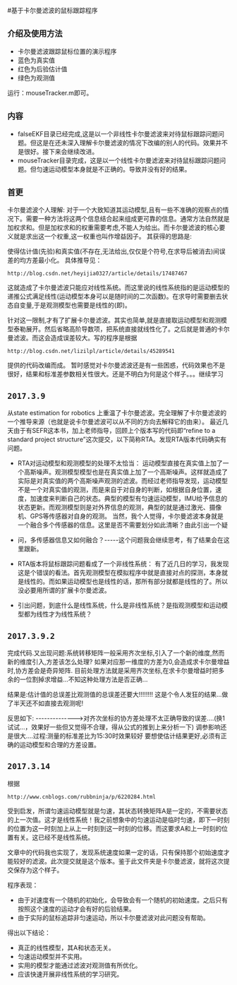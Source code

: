 #基于卡尔曼滤波的鼠标跟踪程序

`介绍及使用方法`
------------
* 卡尔曼滤波跟踪鼠标位置的演示程序
* 蓝色为真实值
* 红色为后验估计值
* 绿色为观测值

运行：mouseTracker.m即可。

`内容`
------------
* falseEKF目录已经完成,这是以一个非线性卡尔曼滤波来对待鼠标跟踪问题问题。但这是在还未深入理解卡尔曼滤波的情况下改编的别人的代码。效果并不是很好。接下来会继续改进。
* mouseTracker目录完成，这是以一个线性卡尔曼滤波来对待鼠标跟踪问题问题。但匀速运动模型本身就是不正确的。导致并没有好的结果。


`首更`
------------
卡尔曼滤波个人理解:
对于一个大致知道其运动模型,且有一些不准确的观察点的情况下。需要一种方法将这两个信息结合起来组成更可靠的信息。通常方法自然就是加权求和。但是加权求和的权重需要考虑,不能人为给出。而卡尔曼滤波的核心要义就是求出这一个权重,这一权重也叫作增益因子。
其获得的思路是:

使得估计值(先验)和真实值(不存在,无法给出,仅仅是个符号,在求导后被消去)间误差的均方差最小化。
具体推导见：

```
http://blog.csdn.net/heyijia0327/article/details/17487467
```

这就造成了卡尔曼滤波只能应对线性系统。而这里说的线性系统指的是运动模型的递推公式满足线性(运动模型本身可以是随时间的二次函数)。在求导时需要删去状态自变量,于是观测模型也需要是线性的(即)。

针对这一限制,才有了扩展卡尔曼滤波。其实也简单,就是直接取运动模型和观测模型泰勒展开。然后省略高阶导数项，把系统直接就线性化了。之后就是普通的卡尔曼滤波。而这会造成误差较大。写的程序是根据

```
http://blog.csdn.net/lizilpl/article/details/45289541
```

提供的代码改编而成。
暂时感觉对卡尔曼滤波还是有一些困惑，代码效果也不是很好，结果和标准差参数相关性很大。还是不明白为何是这个样子。。。继续学习


`2017.3.9`
------------
从state estimation for robotics 上重温了卡尔曼滤波。完全理解了卡尔曼滤波的一个推导来源（也就是说卡尔曼滤波可以从不同的方向去解释它的由来）。
最近几天由于有SEFR这本书，加上老师指导，回顾上个版本写的代码即“refine to a standard project structure”这次提交，以下简称RTA。发现RTA版本代码确实有问题。
* RTA对运动模型和观测模型的处理不太恰当：
运动模型直接在真实值上加了一个高斯噪声。观测模型模型也是在真实值上加了一个高斯噪声。这样就造成了实际是对真实值的两个高斯噪声观测的滤波。而经过老师指导发现，运动模型不是一个对真实值的观测，而是来自于对自身的判断，如根据自身位置，速度，加速度来判断自己的状态。典型的模型有匀速运动模型，IMU给予信息的状态更新。而观测模型则是对外界信息的观测，典型的就是通过激光、摄像机、GPS等传感器对自身的观测。
当然，我个人觉得，卡尔曼滤波本身就是一个融合多个传感器的信息。这里是否不需要划分如此清晰？由此引出一个疑
* 问，多传感器信息又如何融合？-----这个问题我会继续思考，有了结果会在这里跟新。
* RTA版本将鼠标跟踪问题看成了一个非线性系统：
有了近几日的学习，我发现这是个错误的看法。首先观测模型在模拟程序中就是直接对点的探测，本身就是线性的。而如果运动模型也是线性的话，那所有部分就都是线性的了。所以没必要用所谓的扩展卡尔曼滤波。

* 引出问题，到底什么是线性系统，什么是非线性系统？是指观测模型和运动模型都为线性才为线性系统？


`2017.3.9.2`
------------
完成代码.又出现问题:系统转移矩阵一般采用齐次坐标,引入了一个新的维度,然而新的维度引入,方差该怎么处理?
如果对应那一维度的方差为0,会造成求卡尔曼增益时,协方差会是奇异矩阵.
目前处理方法就是采用齐次坐标,在求卡尔曼增益时把多余的一位割掉求增益...不知这种处理方法是否正确...


结果是:估计值的总误差比观测值的总误差还要大!!!!!!!!
这是个令人发狂的结果...做了半天还不如直接去观测呢!

反思如下:
-------------->对齐次坐标的协方差处理不太正确导致的误差....(换1试试...，效果好一些但又觉得不合理，得从公式的推到上来分析一下)
调参影响还是很大....过程:测量的标准差比为15:30时效果较好
要想使估计结果更好,必须有正确的运动模型和合理的方差设置。



`2017.3.14`
------------
根据
```
http://www.cnblogs.com/rubbninja/p/6220284.html
```
受到启发，所谓匀速运动模型就是匀速，其状态转换矩阵A是一定的，不需要状态的上一次值。这才是线性系统！我之前想象中的匀速运动是临时匀速，即下一时刻的位置为这一时刻加上从上一时刻到这一时刻的位移。而这要求A和上一时刻的位置有关。这已经不是线性系统。

文章中的代码我也实现了，发现系统速度如果一定的话，只有保持那个初始速度才能较好的滤波。此次提交就是这个版本。鉴于此文件夹是卡尔曼滤波，就将这次提交保存为这个样子。

程序表现：
* 由于对速度有一个随机的初始化，会导致会有一个随机的初始速度。之后只有按照这个速度的运动才会有好的后验结果。
* 由于实际的鼠标追踪非匀速运动，所以卡尔曼滤波对此问题没有帮助。

得出以下结论：
* 真正的线性模型，其A和状态无关。
* 匀速运动模型并不实用。
* 实用的模型才能通过滤波对观测值有所优化。
* 应该快速开展非线性系统的学习研究。

